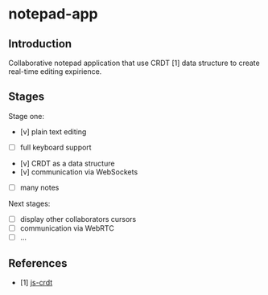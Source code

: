# notepad-app
## Introduction
Collaborative notepad application that use CRDT [1] data structure to create real-time editing expirience.

## Stages
Stage one:
- [v] plain text editing
- [ ] full keyboard support
- [v] CRDT as a data structure
- [v] communication via WebSockets
- [ ] many notes

Next stages:
- [ ] display other collaborators cursors
- [ ] communication via WebRTC
- [ ] ...

## References
- [1] [js-crdt](https://github.com/widmogrod/js-crdt)


